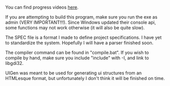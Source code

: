 You can find progress videos [here](https://www.youtube.com/playlist?list=PL2MgvFjiDRU94Foe_T3lzJhXe58NM6bgx).

If you are attempting to build this program, make sure you run the exe as admin (VERY IMPORTANT!!!).
Since Windows updated their console api, some functions may not work otherwise (it will also be quite slow).

The SPEC file is a format I made to define project specifications. I have yet to standardize the system.
Hopefully I will have a parser finished soon.

The compiler command can be found in "compile.bat". If you wish to compile by hand,
make sure you include "include" with -I, and link to libgdi32.

UIGen was meant to be used for generating ui structures from an HTMLesque format,
but unfortunately I don't think it will be finished on time.
